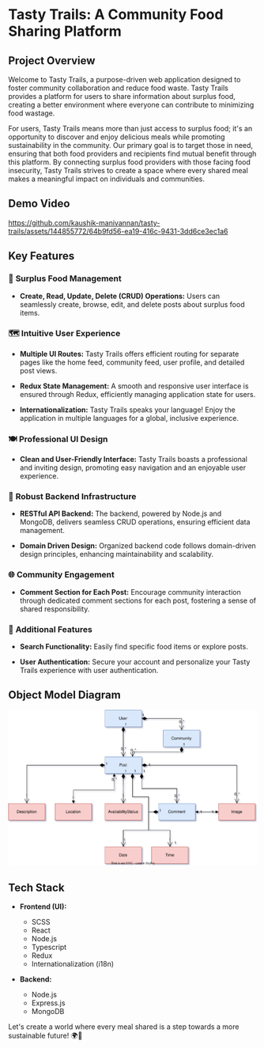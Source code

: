 # Tasty Trails: A Community Food Sharing Platform

## Project Overview

Welcome to Tasty Trails, a purpose-driven web application designed to foster community collaboration and reduce food waste. Tasty Trails provides a platform for users to share information about surplus food, creating a better environment where everyone can contribute to minimizing food wastage. 

For users, Tasty Trails means more than just access to surplus food; it's an opportunity to discover and enjoy delicious meals while promoting sustainability in the community. Our primary goal is to target those in need, ensuring that both food providers and recipients find mutual benefit through this platform. By connecting surplus food providers with those facing food insecurity, Tasty Trails strives to create a space where every shared meal makes a meaningful impact on individuals and communities.

## Demo Video
https://github.com/kaushik-manivannan/tasty-trails/assets/144855772/64b9fd56-ea19-416c-9431-3dd6ce3ec1a6

## Key Features

### 🌱 **Surplus Food Management**

- **Create, Read, Update, Delete (CRUD) Operations:**
  Users can seamlessly create, browse, edit, and delete posts about surplus food items.

### 🗺️ **Intuitive User Experience**

- **Multiple UI Routes:**
  Tasty Trails offers efficient routing for separate pages like the home feed, community feed, user profile, and detailed post views.

- **Redux State Management:**
  A smooth and responsive user interface is ensured through Redux, efficiently managing application state for users.

- **Internationalization:**
  Tasty Trails speaks your language! Enjoy the application in multiple languages for a global, inclusive experience.

### 🍽️ **Professional UI Design**

- **Clean and User-Friendly Interface:**
  Tasty Trails boasts a professional and inviting design, promoting easy navigation and an enjoyable user experience.

### 🚀 **Robust Backend Infrastructure**

- **RESTful API Backend:**
  The backend, powered by Node.js and MongoDB, delivers seamless CRUD operations, ensuring efficient data management.

- **Domain Driven Design:**
  Organized backend code follows domain-driven design principles, enhancing maintainability and scalability.

### 🌐 **Community Engagement**

- **Comment Section for Each Post:**
  Encourage community interaction through dedicated comment sections for each post, fostering a sense of shared responsibility.

### 🎉 **Additional Features**

- **Search Functionality:**
  Easily find specific food items or explore posts.

- **User Authentication:**
  Secure your account and personalize your Tasty Trails experience with user authentication.

## Object Model Diagram
<img src="assets/tastytrails.svg">

## Tech Stack

- **Frontend (UI):**
  - SCSS
  - React
  - Node.js
  - Typescript
  - Redux
  - Internationalization (i18n)

- **Backend:**
  - Node.js
  - Express.js
  - MongoDB

Let's create a world where every meal shared is a step towards a more sustainable future! 🌍🍲
